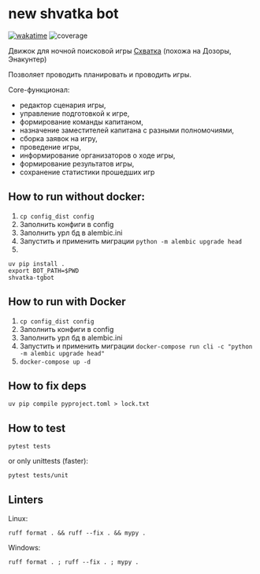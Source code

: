 # new shvatka bot

[![wakatime](https://wakatime.com/badge/github/bomzheg/Shvatka.svg)](https://wakatime.com/badge/github/bomzheg/Shvatka)
![coverage](https://img.shields.io/endpoint?url=https://gist.githubusercontent.com/bomzheg/99469cb5f8a18784c1f03d229a799427/raw/loc.json)


Движок для ночной поисковой игры [Схватка](https://ru.wikipedia.org/wiki/%D0%A1%D1%85%D0%B2%D0%B0%D1%82%D0%BA%D0%B0_(%D0%B8%D0%B3%D1%80%D0%B0)) (похожа на Дозоры, Энакунтер)

Позволяет проводить планировать и проводить игры.

Core-функционал: 
- редактор сценария игры, 
- управление подготовкой к игре, 
- формирование команды капитаном, 
- назначение заместителей капитана с разными полномочиями, 
- сборка заявок на игру, 
- проведение игры, 
- информирование организаторов о ходе игры, 
- формирование результатов игры, 
- сохранение статистики прошедших игр


## How to run without docker:
1. `cp config_dist config`
2. Заполнить конфиги в config
3. Заполнить урл бд в alembic.ini
4. Запустить и применить миграции `python -m alembic upgrade head`
5. 
```shell
uv pip install .
export BOT_PATH=$PWD
shvatka-tgbot
```

## How to run with Docker
1. `cp config_dist config`
2. Заполнить конфиги в config
3. Заполнить урл бд в alembic.ini
4. Запустить и применить миграции `docker-compose run cli -c "python -m alembic upgrade head"`
5. `docker-compose up -d`


## How to fix deps
```shell
uv pip compile pyproject.toml > lock.txt
```

## How to test
```shell
pytest tests
```
or only unittests (faster):
```shell
pytest tests/unit
```

## Linters

Linux:
```shell
ruff format . && ruff --fix . && mypy .
```

Windows:
```shell
ruff format . ; ruff --fix . ; mypy .
```
